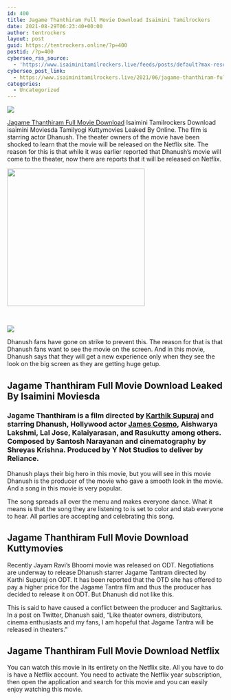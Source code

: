 ```yaml
---
id: 400
title: Jagame Thanthiram Full Movie Download Isaimini Tamilrockers
date: 2021-08-29T06:23:40+00:00
author: tentrockers
layout: post
guid: https://tentrockers.online/?p=400
postid: /?p=400
cyberseo_rss_source:
  - 'https://www.isaiminitamilrockers.live/feeds/posts/default?max-results=150&start-index=1'
cyberseo_post_link:
  - https://www.isaiminitamilrockers.live/2021/06/jagame-thanthiram-full-movie-download_16.html
categories:
  - Uncategorized
---
```

<div class="media_block">
  <img src="https://1.bp.blogspot.com/-YB2uNT5dBO8/YNKlPUJ0-1I/AAAAAAAAA7o/qXYKvbUF5WAXz8Acvlc_yKp9DlI1kCSyQCLcBGAsYHQ/s72-c/Jagame-Thanthiram-Movie-Download.jpg" class="media_thumbnail" />
</div>

<meta content="Jagame Thanthiram Full Movie Download Isaimini Tamilrockers &nbsp; Download isaimini Moviesda Tamilyogi Kuttymovies Leaked By Online. The film i..." name="twitter:description" />

  


<center>
</center>

<span face="&quot;Open Sans&quot;, sans-serif"><a href="https://www.tamilrockers.co.nz/jagame-thanthiram-movie-download-in-tamilrockers/">Jagame Thanthiram Full Movie Download</a> Isaimini Tamilrockers</span><span face="&quot;Open Sans&quot;, sans-serif">&nbsp;</span><span face="&quot;Open Sans&quot;, sans-serif">Download isaimini Moviesda Tamilyogi Kuttymovies Leaked By Online. The film is starring actor Dhanush. The theater owners of the movie have been shocked to learn that the movie will be released on the Netflix site. The reason for this is that while it was earlier reported that Dhanush’s movie will come to the theater, now there are reports that it will be released on Netflix.</span>

<div class="separator">
  <a href="https://1.bp.blogspot.com/-YB2uNT5dBO8/YNKlPUJ0-1I/AAAAAAAAA7o/qXYKvbUF5WAXz8Acvlc_yKp9DlI1kCSyQCLcBGAsYHQ/s426/Jagame-Thanthiram-Movie-Download.jpg"><img border="0" data-original-height="240" data-original-width="426" src="https://1.bp.blogspot.com/-YB2uNT5dBO8/YNKlPUJ0-1I/AAAAAAAAA7o/qXYKvbUF5WAXz8Acvlc_yKp9DlI1kCSyQCLcBGAsYHQ/s320/Jagame-Thanthiram-Movie-Download.jpg" width="320" /></a>
</div>

<span face="&quot;Open Sans&quot;, sans-serif"><br /></span>

<div class="separator">
  <a href="https://www.tamilrockers.co.nz/jagame-thanthiram-movie-download-in-tamilrockers/"><img border="0" data-original-height="250" data-original-width="300" src="https://1.bp.blogspot.com/-5XL9sIAhA6c/YMomeUGoejI/AAAAAAAAA3w/_WMTYjVLOtI0ntUpPPEToSVcb7p47_mUgCLcBGAsYHQ/s0/e854879156f0849f3d27a89db88ed039%2B%25281%2529.png" /></a>
</div>

<span face="&quot;Open Sans&quot;, sans-serif">Dhanush fans have gone on strike to prevent this. The reason for that is that Dhanush fans want to see the movie on the screen. And in this movie, Dhanush says that they will get a new experience only when they see the look on the big screen as they are getting huge getup.</span>

## Jagame Thanthiram Full Movie Download Leaked By Isaimini Moviesda

### <span><span face="&quot;Open Sans&quot;, sans-serif">Jagame Thanthiram is a film directed by&nbsp;</span><a href="https://en.wikipedia.org/wiki/Karthik_Subbaraj">Karthik Supuraj</a><span face="&quot;Open Sans&quot;, sans-serif">&nbsp;and starring Dhanush, Hollywood actor&nbsp;</span><a href="https://en.wikipedia.org/wiki/James_Cosmo">James Cosmo</a><span face="&quot;Open Sans&quot;, sans-serif">,&nbsp;Aishwarya Lakshmi,&nbsp;Lal Jose, Kalaiyarasan, and Rasukutty among others. Composed by Santosh Narayanan and cinematography by Shreyas Krishna. Produced by Y Not Studios to deliver by Reliance.</span></span>

<div>
  <p>
    Dhanush plays their big hero in this movie, but you will see in this movie Dhanush is the producer of the movie who gave a smooth look in the movie. And a song in this movie is very popular.
  </p>
  
  <p>
    The song spreads all over the menu and makes everyone dance. What it means is that the song they are listening to is set to color and stab everyone to hear. All parties are accepting and celebrating this song.
  </p>
  
  <h2>
    Jagame Thanthiram Full Movie Download Kuttymovies
  </h2>
</div>

<div>
  <p>
    Recently Jayam Ravi’s Bhoomi movie was released on ODT. Negotiations are underway to release Dhanush starrer Jagame Tantram directed by Karthi Supuraj on ODT. It has been reported that the OTD site has offered to pay a higher price for the Jagame Tantra film and thus the producer has decided to release it on ODT. But Dhanush did not like this.
  </p>
  
  <p>
    This is said to have caused a conflict between the producer and Sagittarius. In a post on Twitter, Dhanush said, “Like theater owners, distributors, cinema enthusiasts and my fans, I am hopeful that Jagame Tantra will be released in theaters.”
  </p>
  
  <h2>
    Jagame Thanthiram Full Movie Download Netflix
  </h2>
</div>

<div>
  <p>
    You can watch this movie in its entirety on the Netflix site. All you have to do is have a Netflix account. You need to activate the Netflix year subscription, then open the application and search for this movie and you can easily enjoy watching this movie.
  </p>
</div>

<center>
</center>